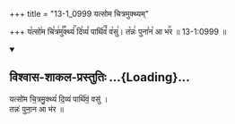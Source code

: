 +++
title = "13-1_0999 यत्सोम चित्रमुक्थ्यम्"

+++
य꣡त्सो꣢म चि꣣त्र꣢मु꣣꣬क्थ्यं꣢꣯ दि꣣व्यं꣡ पार्थि꣢꣯वं꣣ व꣡सु꣢। त꣡न्नः꣢ पुना꣣न꣡ आ भ꣢꣯र ॥ 13-1:0999 ॥

<div class="js_include" newlevelforh1="2" title="विश्वास-शाकल-प्रस्तुतिः" unfilled url="/vedAH_Rk/shAkalam/saMhitA/vishvAsa-prastutiH/09/019/01_yatsoma_chitramukthyaM.md">
<details open><summary><h2>विश्वास-शाकल-प्रस्तुतिः ...{Loading}...</h2></summary>


यत्सो॑म चि॒त्रमु॒क्थ्यं॑ दि॒व्यं पार्थि॑वं॒ वसु॑ ।  
तन्नः॑ पुना॒न आ भ॑र ॥

</details>
</div>